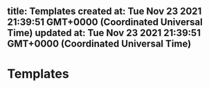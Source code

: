 
title: Templates
created at: Tue Nov 23 2021 21:39:51 GMT+0000 (Coordinated Universal Time)
updated at: Tue Nov 23 2021 21:39:51 GMT+0000 (Coordinated Universal Time)
---

# Templates

          